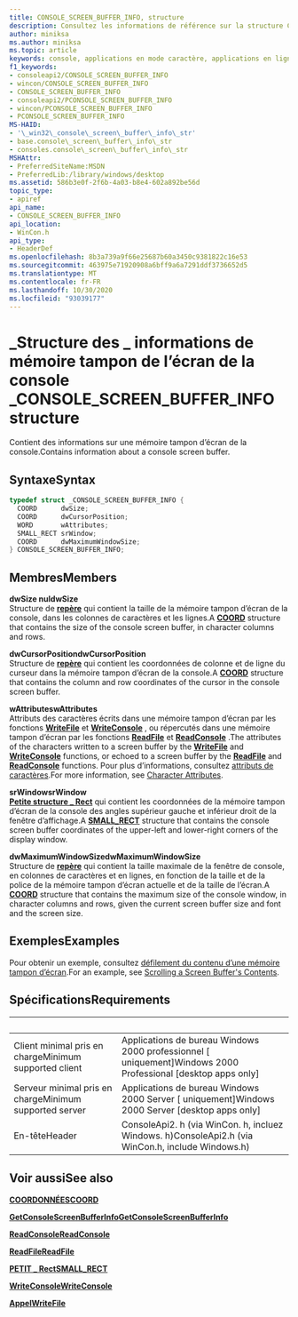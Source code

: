 ```yaml
---
title: CONSOLE_SCREEN_BUFFER_INFO, structure
description: Consultez les informations de référence sur la structure CONSOLE_SCREEN_BUFFER_INFO, qui contient des informations sur une mémoire tampon d’écran de la console.
author: miniksa
ms.author: miniksa
ms.topic: article
keywords: console, applications en mode caractère, applications en ligne de commande, applications de terminal, API console
f1_keywords:
- consoleapi2/CONSOLE_SCREEN_BUFFER_INFO
- wincon/CONSOLE_SCREEN_BUFFER_INFO
- CONSOLE_SCREEN_BUFFER_INFO
- consoleapi2/PCONSOLE_SCREEN_BUFFER_INFO
- wincon/PCONSOLE_SCREEN_BUFFER_INFO
- PCONSOLE_SCREEN_BUFFER_INFO
MS-HAID:
- '\_win32\_console\_screen\_buffer\_info\_str'
- base.console\_screen\_buffer\_info\_str
- consoles.console\_screen\_buffer\_info\_str
MSHAttr:
- PreferredSiteName:MSDN
- PreferredLib:/library/windows/desktop
ms.assetid: 586b3e0f-2f6b-4a03-b8e4-602a892be56d
topic_type:
- apiref
api_name:
- CONSOLE_SCREEN_BUFFER_INFO
api_location:
- WinCon.h
api_type:
- HeaderDef
ms.openlocfilehash: 8b3a739a9f66e25687b60a3450c9381822c16e53
ms.sourcegitcommit: 463975e71920908a6bff9a6a7291ddf3736652d5
ms.translationtype: MT
ms.contentlocale: fr-FR
ms.lasthandoff: 10/30/2020
ms.locfileid: "93039177"
---
```

# <a name="console_screen_buffer_info-structure"></a><span data-ttu-id="9665f-104">\_Structure des \_ informations de mémoire tampon de l’écran de la console \_</span><span class="sxs-lookup"><span data-stu-id="9665f-104">CONSOLE\_SCREEN\_BUFFER\_INFO structure</span></span>

<span data-ttu-id="9665f-105">Contient des informations sur une mémoire tampon d’écran de la console.</span><span class="sxs-lookup"><span data-stu-id="9665f-105">Contains information about a console screen buffer.</span></span>

## <a name="syntax"></a><span data-ttu-id="9665f-106">Syntaxe</span><span class="sxs-lookup"><span data-stu-id="9665f-106">Syntax</span></span>

```C
typedef struct _CONSOLE_SCREEN_BUFFER_INFO {
  COORD      dwSize;
  COORD      dwCursorPosition;
  WORD       wAttributes;
  SMALL_RECT srWindow;
  COORD      dwMaximumWindowSize;
} CONSOLE_SCREEN_BUFFER_INFO;
```

## <a name="members"></a><span data-ttu-id="9665f-107">Membres</span><span class="sxs-lookup"><span data-stu-id="9665f-107">Members</span></span>

<span data-ttu-id="9665f-108">**dwSize nul**</span><span class="sxs-lookup"><span data-stu-id="9665f-108">**dwSize**</span></span>  
<span data-ttu-id="9665f-109">Structure de [**repère**](coord-str.md) qui contient la taille de la mémoire tampon d’écran de la console, dans les colonnes de caractères et les lignes.</span><span class="sxs-lookup"><span data-stu-id="9665f-109">A [**COORD**](coord-str.md) structure that contains the size of the console screen buffer, in character columns and rows.</span></span>

<span data-ttu-id="9665f-110">**dwCursorPosition**</span><span class="sxs-lookup"><span data-stu-id="9665f-110">**dwCursorPosition**</span></span>  
<span data-ttu-id="9665f-111">Structure de [**repère**](coord-str.md) qui contient les coordonnées de colonne et de ligne du curseur dans la mémoire tampon d’écran de la console.</span><span class="sxs-lookup"><span data-stu-id="9665f-111">A [**COORD**](coord-str.md) structure that contains the column and row coordinates of the cursor in the console screen buffer.</span></span>

<span data-ttu-id="9665f-112">**wAttributes**</span><span class="sxs-lookup"><span data-stu-id="9665f-112">**wAttributes**</span></span>  
<span data-ttu-id="9665f-113">Attributs des caractères écrits dans une mémoire tampon d’écran par les fonctions [**WriteFile**](https://msdn.microsoft.com/library/windows/desktop/aa365747) et [**WriteConsole**](writeconsole.md) , ou répercutés dans une mémoire tampon d’écran par les fonctions [**ReadFile**](https://msdn.microsoft.com/library/windows/desktop/aa365467) et [**ReadConsole**](readconsole.md) .</span><span class="sxs-lookup"><span data-stu-id="9665f-113">The attributes of the characters written to a screen buffer by the [**WriteFile**](https://msdn.microsoft.com/library/windows/desktop/aa365747) and [**WriteConsole**](writeconsole.md) functions, or echoed to a screen buffer by the [**ReadFile**](https://msdn.microsoft.com/library/windows/desktop/aa365467) and [**ReadConsole**](readconsole.md) functions.</span></span> <span data-ttu-id="9665f-114">Pour plus d’informations, consultez [attributs de caractères](console-screen-buffers.md#character-attributes).</span><span class="sxs-lookup"><span data-stu-id="9665f-114">For more information, see [Character Attributes](console-screen-buffers.md#character-attributes).</span></span>

<span data-ttu-id="9665f-115">**srWindow**</span><span class="sxs-lookup"><span data-stu-id="9665f-115">**srWindow**</span></span>  
<span data-ttu-id="9665f-116">[**Petite structure \_ Rect**](small-rect-str.md) qui contient les coordonnées de la mémoire tampon d’écran de la console des angles supérieur gauche et inférieur droit de la fenêtre d’affichage.</span><span class="sxs-lookup"><span data-stu-id="9665f-116">A [**SMALL\_RECT**](small-rect-str.md) structure that contains the console screen buffer coordinates of the upper-left and lower-right corners of the display window.</span></span>

<span data-ttu-id="9665f-117">**dwMaximumWindowSize**</span><span class="sxs-lookup"><span data-stu-id="9665f-117">**dwMaximumWindowSize**</span></span>  
<span data-ttu-id="9665f-118">Structure de [**repère**](coord-str.md) qui contient la taille maximale de la fenêtre de console, en colonnes de caractères et en lignes, en fonction de la taille et de la police de la mémoire tampon d’écran actuelle et de la taille de l’écran.</span><span class="sxs-lookup"><span data-stu-id="9665f-118">A [**COORD**](coord-str.md) structure that contains the maximum size of the console window, in character columns and rows, given the current screen buffer size and font and the screen size.</span></span>

## <a name="examples"></a><span data-ttu-id="9665f-119">Exemples</span><span class="sxs-lookup"><span data-stu-id="9665f-119">Examples</span></span>

<span data-ttu-id="9665f-120">Pour obtenir un exemple, consultez [défilement du contenu d’une mémoire tampon d’écran](scrolling-a-screen-buffer-s-contents.md).</span><span class="sxs-lookup"><span data-stu-id="9665f-120">For an example, see [Scrolling a Screen Buffer's Contents](scrolling-a-screen-buffer-s-contents.md).</span></span>

## <a name="requirements"></a><span data-ttu-id="9665f-121">Spécifications</span><span class="sxs-lookup"><span data-stu-id="9665f-121">Requirements</span></span>

| &nbsp; | &nbsp; |
|-|-|
| <span data-ttu-id="9665f-122">Client minimal pris en charge</span><span class="sxs-lookup"><span data-stu-id="9665f-122">Minimum supported client</span></span> | <span data-ttu-id="9665f-123">Applications de bureau Windows 2000 professionnel \[ uniquement\]</span><span class="sxs-lookup"><span data-stu-id="9665f-123">Windows 2000 Professional \[desktop apps only\]</span></span> |
| <span data-ttu-id="9665f-124">Serveur minimal pris en charge</span><span class="sxs-lookup"><span data-stu-id="9665f-124">Minimum supported server</span></span> | <span data-ttu-id="9665f-125">Applications de bureau Windows 2000 Server \[ uniquement\]</span><span class="sxs-lookup"><span data-stu-id="9665f-125">Windows 2000 Server \[desktop apps only\]</span></span> |
| <span data-ttu-id="9665f-126">En-tête</span><span class="sxs-lookup"><span data-stu-id="9665f-126">Header</span></span> | <span data-ttu-id="9665f-127">ConsoleApi2. h (via WinCon. h, incluez Windows. h)</span><span class="sxs-lookup"><span data-stu-id="9665f-127">ConsoleApi2.h (via WinCon.h, include Windows.h)</span></span> |

## <a name="see-also"></a><span data-ttu-id="9665f-128">Voir aussi</span><span class="sxs-lookup"><span data-stu-id="9665f-128">See also</span></span>

[<span data-ttu-id="9665f-129">**COORDONNÉES**</span><span class="sxs-lookup"><span data-stu-id="9665f-129">**COORD**</span></span>](coord-str.md)

[<span data-ttu-id="9665f-130">**GetConsoleScreenBufferInfo**</span><span class="sxs-lookup"><span data-stu-id="9665f-130">**GetConsoleScreenBufferInfo**</span></span>](getconsolescreenbufferinfo.md)

[<span data-ttu-id="9665f-131">**ReadConsole**</span><span class="sxs-lookup"><span data-stu-id="9665f-131">**ReadConsole**</span></span>](readconsole.md)

[<span data-ttu-id="9665f-132">**ReadFile**</span><span class="sxs-lookup"><span data-stu-id="9665f-132">**ReadFile**</span></span>](https://msdn.microsoft.com/library/windows/desktop/aa365467)

[<span data-ttu-id="9665f-133">**PETIT \_ Rect**</span><span class="sxs-lookup"><span data-stu-id="9665f-133">**SMALL\_RECT**</span></span>](small-rect-str.md)

[<span data-ttu-id="9665f-134">**WriteConsole**</span><span class="sxs-lookup"><span data-stu-id="9665f-134">**WriteConsole**</span></span>](writeconsole.md)

[<span data-ttu-id="9665f-135">**Appel**</span><span class="sxs-lookup"><span data-stu-id="9665f-135">**WriteFile**</span></span>](https://msdn.microsoft.com/library/windows/desktop/aa365747)
